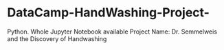 # DataCamp-HandWashing-Project-
Python. Whole Jupyter Notebook available
Project Name: 
Dr. Semmelweis and the Discovery of Handwashing
